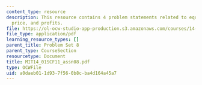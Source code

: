 ```yaml
---
content_type: resource
description: This resource contains 4 problem statements related to equilibrium, market
  price, and profits.
file: https://ol-ocw-studio-app-production.s3.amazonaws.com/courses/14-01sc-principles-of-microeconomics-fall-2011/a0daeb011d937f560b8cba4d164a45a7_MIT14_01SCF11_assn08.pdf
file_type: application/pdf
learning_resource_types: []
parent_title: Problem Set 8
parent_type: CourseSection
resourcetype: Document
title: MIT14_01SCF11_assn08.pdf
type: OCWFile
uid: a0daeb01-1d93-7f56-0b8c-ba4d164a45a7
---
```

